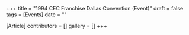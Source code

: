 +++
title = "1994 CEC Franchise Dallas Convention (Event)"
draft = false
tags = [Events]
date = ""

[Article]
contributors = []
gallery = []
+++